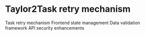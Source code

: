 # Taylor2Task retry mechanism
Task retry mechanism
Frontend state management
Data validation framework
API security enhancements
